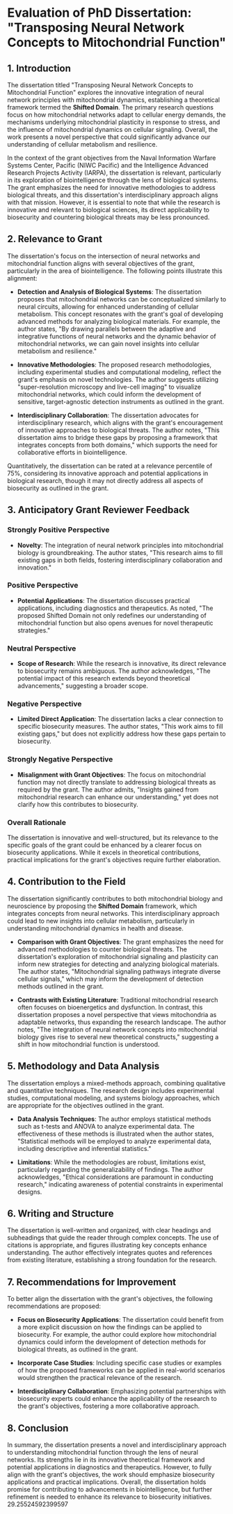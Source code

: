 # Evaluation of PhD Dissertation: "Transposing Neural Network Concepts to Mitochondrial Function"

## 1. Introduction
The dissertation titled "Transposing Neural Network Concepts to Mitochondrial Function" explores the innovative integration of neural network principles with mitochondrial dynamics, establishing a theoretical framework termed the **Shifted Domain**. The primary research questions focus on how mitochondrial networks adapt to cellular energy demands, the mechanisms underlying mitochondrial plasticity in response to stress, and the influence of mitochondrial dynamics on cellular signaling. Overall, the work presents a novel perspective that could significantly advance our understanding of cellular metabolism and resilience.

In the context of the grant objectives from the Naval Information Warfare Systems Center, Pacific (NIWC Pacific) and the Intelligence Advanced Research Projects Activity (IARPA), the dissertation is relevant, particularly in its exploration of biointelligence through the lens of biological systems. The grant emphasizes the need for innovative methodologies to address biological threats, and this dissertation's interdisciplinary approach aligns with that mission. However, it is essential to note that while the research is innovative and relevant to biological sciences, its direct applicability to biosecurity and countering biological threats may be less pronounced.

## 2. Relevance to Grant
The dissertation's focus on the intersection of neural networks and mitochondrial function aligns with several objectives of the grant, particularly in the area of biointelligence. The following points illustrate this alignment:

- **Detection and Analysis of Biological Systems**: The dissertation proposes that mitochondrial networks can be conceptualized similarly to neural circuits, allowing for enhanced understanding of cellular metabolism. This concept resonates with the grant's goal of developing advanced methods for analyzing biological materials. For example, the author states, "By drawing parallels between the adaptive and integrative functions of neural networks and the dynamic behavior of mitochondrial networks, we can gain novel insights into cellular metabolism and resilience."

- **Innovative Methodologies**: The proposed research methodologies, including experimental studies and computational modeling, reflect the grant's emphasis on novel technologies. The author suggests utilizing "super-resolution microscopy and live-cell imaging" to visualize mitochondrial networks, which could inform the development of sensitive, target-agnostic detection instruments as outlined in the grant.

- **Interdisciplinary Collaboration**: The dissertation advocates for interdisciplinary research, which aligns with the grant's encouragement of innovative approaches to biological threats. The author notes, "This dissertation aims to bridge these gaps by proposing a framework that integrates concepts from both domains," which supports the need for collaborative efforts in biointelligence.

Quantitatively, the dissertation can be rated at a relevance percentile of 75%, considering its innovative approach and potential applications in biological research, though it may not directly address all aspects of biosecurity as outlined in the grant.

## 3. Anticipatory Grant Reviewer Feedback
### Strongly Positive Perspective
- **Novelty**: The integration of neural network principles into mitochondrial biology is groundbreaking. The author states, "This research aims to fill existing gaps in both fields, fostering interdisciplinary collaboration and innovation."
  
### Positive Perspective
- **Potential Applications**: The dissertation discusses practical applications, including diagnostics and therapeutics. As noted, "The proposed Shifted Domain not only redefines our understanding of mitochondrial function but also opens avenues for novel therapeutic strategies."

### Neutral Perspective
- **Scope of Research**: While the research is innovative, its direct relevance to biosecurity remains ambiguous. The author acknowledges, "The potential impact of this research extends beyond theoretical advancements," suggesting a broader scope.

### Negative Perspective
- **Limited Direct Application**: The dissertation lacks a clear connection to specific biosecurity measures. The author states, "This work aims to fill existing gaps," but does not explicitly address how these gaps pertain to biosecurity.

### Strongly Negative Perspective
- **Misalignment with Grant Objectives**: The focus on mitochondrial function may not directly translate to addressing biological threats as required by the grant. The author admits, "Insights gained from mitochondrial research can enhance our understanding," yet does not clarify how this contributes to biosecurity.

### Overall Rationale
The dissertation is innovative and well-structured, but its relevance to the specific goals of the grant could be enhanced by a clearer focus on biosecurity applications. While it excels in theoretical contributions, practical implications for the grant's objectives require further elaboration.

## 4. Contribution to the Field
The dissertation significantly contributes to both mitochondrial biology and neuroscience by proposing the **Shifted Domain** framework, which integrates concepts from neural networks. This interdisciplinary approach could lead to new insights into cellular metabolism, particularly in understanding mitochondrial dynamics in health and disease.

- **Comparison with Grant Objectives**: The grant emphasizes the need for advanced methodologies to counter biological threats. The dissertation's exploration of mitochondrial signaling and plasticity can inform new strategies for detecting and analyzing biological materials. The author states, "Mitochondrial signaling pathways integrate diverse cellular signals," which may inform the development of detection methods outlined in the grant.

- **Contrasts with Existing Literature**: Traditional mitochondrial research often focuses on bioenergetics and dysfunction. In contrast, this dissertation proposes a novel perspective that views mitochondria as adaptable networks, thus expanding the research landscape. The author notes, "The integration of neural network concepts into mitochondrial biology gives rise to several new theoretical constructs," suggesting a shift in how mitochondrial function is understood.

## 5. Methodology and Data Analysis
The dissertation employs a mixed-methods approach, combining qualitative and quantitative techniques. The research design includes experimental studies, computational modeling, and systems biology approaches, which are appropriate for the objectives outlined in the grant.

- **Data Analysis Techniques**: The author employs statistical methods such as t-tests and ANOVA to analyze experimental data. The effectiveness of these methods is illustrated when the author states, "Statistical methods will be employed to analyze experimental data, including descriptive and inferential statistics."

- **Limitations**: While the methodologies are robust, limitations exist, particularly regarding the generalizability of findings. The author acknowledges, "Ethical considerations are paramount in conducting research," indicating awareness of potential constraints in experimental designs.

## 6. Writing and Structure
The dissertation is well-written and organized, with clear headings and subheadings that guide the reader through complex concepts. The use of citations is appropriate, and figures illustrating key concepts enhance understanding. The author effectively integrates quotes and references from existing literature, establishing a strong foundation for the research.

## 7. Recommendations for Improvement
To better align the dissertation with the grant's objectives, the following recommendations are proposed:

- **Focus on Biosecurity Applications**: The dissertation could benefit from a more explicit discussion on how the findings can be applied to biosecurity. For example, the author could explore how mitochondrial dynamics could inform the development of detection methods for biological threats, as outlined in the grant.

- **Incorporate Case Studies**: Including specific case studies or examples of how the proposed frameworks can be applied in real-world scenarios would strengthen the practical relevance of the research.

- **Interdisciplinary Collaboration**: Emphasizing potential partnerships with biosecurity experts could enhance the applicability of the research to the grant's objectives, fostering a more collaborative approach.

## 8. Conclusion
In summary, the dissertation presents a novel and interdisciplinary approach to understanding mitochondrial function through the lens of neural networks. Its strengths lie in its innovative theoretical framework and potential applications in diagnostics and therapeutics. However, to fully align with the grant's objectives, the work should emphasize biosecurity applications and practical implications. Overall, the dissertation holds promise for contributing to advancements in biointelligence, but further refinement is needed to enhance its relevance to biosecurity initiatives. 29.25524592399597